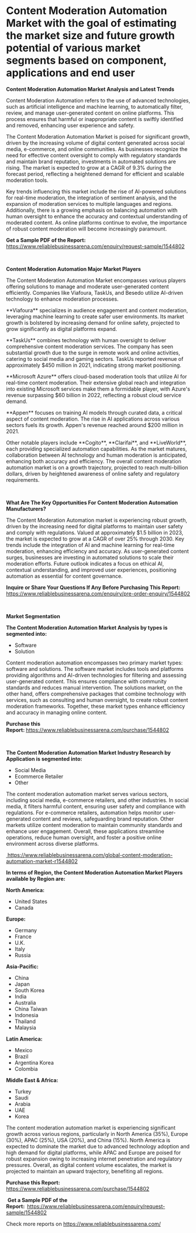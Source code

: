 <p><h1>Content Moderation Automation Market with the goal of estimating the market size and future growth potential of various market segments based on component, applications and end user</h1></p><p><strong>Content Moderation Automation Market Analysis and Latest Trends</strong></p>
<p><p>Content Moderation Automation refers to the use of advanced technologies, such as artificial intelligence and machine learning, to automatically filter, review, and manage user-generated content on online platforms. This process ensures that harmful or inappropriate content is swiftly identified and removed, enhancing user experience and safety.</p><p>The Content Moderation Automation Market is poised for significant growth, driven by the increasing volume of digital content generated across social media, e-commerce, and online communities. As businesses recognize the need for effective content oversight to comply with regulatory standards and maintain brand reputation, investments in automated solutions are rising. The market is expected to grow at a CAGR of 9.3% during the forecast period, reflecting a heightened demand for efficient and scalable moderation tools.</p><p>Key trends influencing this market include the rise of AI-powered solutions for real-time moderation, the integration of sentiment analysis, and the expansion of moderation services to multiple languages and regions. Additionally, there is a growing emphasis on balancing automation with human oversight to enhance the accuracy and contextual understanding of moderated content. As online platforms continue to evolve, the importance of robust content moderation will become increasingly paramount.</p></p>
<p><strong>Get a Sample PDF of the Report:&nbsp;</strong> <a href="https://www.reliablebusinessarena.com/enquiry/request-sample/1544802?utm_campaign=2924&utm_medium=2&utm_source=Github&utm_content=ia&utm_term=11032025&utm_id=content-moderation-automation">https://www.reliablebusinessarena.com/enquiry/request-sample/1544802</a></p>
<p>&nbsp;</p>
<p><strong>Content Moderation Automation Major Market Players</strong></p>
<p><p>The Content Moderation Automation Market encompasses various players offering solutions to manage and moderate user-generated content efficiently. Companies like Viafoura, TaskUs, and Besedo utilize AI-driven technology to enhance moderation processes. </p><p>**Viafoura** specializes in audience engagement and content moderation, leveraging machine learning to create safer user environments. Its market growth is bolstered by increasing demand for online safety, projected to grow significantly as digital platforms expand.</p><p>**TaskUs** combines technology with human oversight to deliver comprehensive content moderation services. The company has seen substantial growth due to the surge in remote work and online activities, catering to social media and gaming sectors. TaskUs reported revenue of approximately $450 million in 2021, indicating strong market positioning.</p><p>**Microsoft Azure** offers cloud-based moderation tools that utilize AI for real-time content moderation. Their extensive global reach and integration into existing Microsoft services make them a formidable player, with Azure's revenue surpassing $60 billion in 2022, reflecting a robust cloud service demand.</p><p>**Appen** focuses on training AI models through curated data, a critical aspect of content moderation. The rise in AI applications across various sectors fuels its growth. Appen's revenue reached around $200 million in 2021.</p><p>Other notable players include **Cogito**, **Clarifai**, and **LiveWorld**, each providing specialized automation capabilities. As the market matures, collaboration between AI technology and human moderation is anticipated, enhancing both accuracy and efficiency. The overall content moderation automation market is on a growth trajectory, projected to reach multi-billion dollars, driven by heightened awareness of online safety and regulatory requirements.</p></p>
<p>&nbsp;</p>
<p><strong>What Are The Key Opportunities For Content Moderation Automation Manufacturers?</strong></p>
<p><p>The Content Moderation Automation market is experiencing robust growth, driven by the increasing need for digital platforms to maintain user safety and comply with regulations. Valued at approximately $1.5 billion in 2023, the market is expected to grow at a CAGR of over 25% through 2030. Key trends include the integration of AI and machine learning for real-time moderation, enhancing efficiency and accuracy. As user-generated content surges, businesses are investing in automated solutions to scale their moderation efforts. Future outlook indicates a focus on ethical AI, contextual understanding, and improved user experiences, positioning automation as essential for content governance.</p></p>
<p><strong>Inquire or Share Your Questions If Any Before Purchasing This Report:</strong> <a href="https://www.reliablebusinessarena.com/enquiry/pre-order-enquiry/1544802?utm_campaign=2924&utm_medium=2&utm_source=Github&utm_content=ia&utm_term=11032025&utm_id=content-moderation-automation">https://www.reliablebusinessarena.com/enquiry/pre-order-enquiry/1544802</a></p>
<p>&nbsp;</p>
<p><strong>Market Segmentation</strong></p>
<p><strong>The Content Moderation Automation Market Analysis by types is segmented into:</strong></p>
<p><ul><li>Software</li><li>Solution</li></ul></p>
<p><p>Content moderation automation encompasses two primary market types: software and solutions. The software market includes tools and platforms providing algorithms and AI-driven technologies for filtering and assessing user-generated content. This ensures compliance with community standards and reduces manual intervention. The solutions market, on the other hand, offers comprehensive packages that combine technology with services, such as consulting and human oversight, to create robust content moderation frameworks. Together, these market types enhance efficiency and accuracy in managing online content.</p></p>
<p><strong>Purchase this Report:&nbsp;</strong><a href="https://www.reliablebusinessarena.com/purchase/1544802?utm_campaign=2924&utm_medium=2&utm_source=Github&utm_content=ia&utm_term=11032025&utm_id=content-moderation-automation">https://www.reliablebusinessarena.com/purchase/1544802</a></p>
<p>&nbsp;</p>
<p><strong>The Content Moderation Automation Market Industry Research by Application is segmented into:</strong></p>
<p><ul><li>Social Media</li><li>Ecommerce Retailer</li><li>Other</li></ul></p>
<p><p>The content moderation automation market serves various sectors, including social media, e-commerce retailers, and other industries. In social media, it filters harmful content, ensuring user safety and compliance with regulations. For e-commerce retailers, automation helps monitor user-generated content and reviews, safeguarding brand reputation. Other markets utilize content moderation to maintain community standards and enhance user engagement. Overall, these applications streamline operations, reduce human oversight, and foster a positive online environment across diverse platforms.</p></p>
<p><a href="https://www.reliablebusinessarena.com/global-content-moderation-automation-market-r1544802?utm_campaign=2924&utm_medium=2&utm_source=Github&utm_content=ia&utm_term=11032025&utm_id=content-moderation-automation">&nbsp;https://www.reliablebusinessarena.com/global-content-moderation-automation-market-r1544802</a></p>
<p><strong>In terms of Region, the Content Moderation Automation Market Players available by Region are:</strong></p>
<p>
    <p> <strong> North America: </strong>
        <ul>
            <li>United States</li>
            <li>Canada</li>
        </ul>
        </p> 
    <p> <strong> Europe: </strong>
        <ul>
            <li>Germany</li>
            <li>France</li>
            <li>U.K.</li>
            <li>Italy</li>
            <li>Russia</li>
        </ul>
        </p> 
    <p> <strong> Asia-Pacific: </strong>
        <ul>
            <li>China</li>
            <li>Japan</li>
            <li>South Korea</li>
            <li>India</li>
            <li>Australia</li>
            <li>China Taiwan</li>
            <li>Indonesia</li>
            <li>Thailand</li>
            <li>Malaysia</li>
        </ul>
        </p> 
    <p> <strong> Latin America: </strong>
        <ul>
            <li>Mexico</li>
            <li>Brazil</li>
            <li>Argentina Korea</li>
            <li>Colombia</li>
        </ul>
        </p> 
    <p> <strong> Middle East & Africa: </strong>
        <ul>
            <li>Turkey</li>
            <li>Saudi</li>
            <li>Arabia</li>
            <li>UAE</li>
            <li>Korea</li>
        </ul>
    </p>
    </p>
<p><p>The content moderation automation market is experiencing significant growth across various regions, particularly in North America (35%), Europe (30%), APAC (25%), USA (20%), and China (15%). North America is expected to dominate the market due to advanced technology adoption and high demand for digital platforms, while APAC and Europe are poised for robust expansion owing to increasing internet penetration and regulatory pressures. Overall, as digital content volume escalates, the market is projected to maintain an upward trajectory, benefiting all regions.</p></p>
<p><strong>Purchase this Report: </strong><a href="https://www.reliablebusinessarena.com/purchase/1544802?utm_campaign=2924&utm_medium=2&utm_source=Github&utm_content=ia&utm_term=11032025&utm_id=content-moderation-automation">https://www.reliablebusinessarena.com/purchase/1544802</a></p>
<p>&nbsp;<strong>Get a Sample PDF of the Report:&nbsp;&nbsp;</strong><a href="https://www.reliablebusinessarena.com/enquiry/request-sample/1544802?utm_campaign=2924&utm_medium=2&utm_source=Github&utm_content=ia&utm_term=11032025&utm_id=content-moderation-automation">https://www.reliablebusinessarena.com/enquiry/request-sample/1544802</a></p>
<p><strong></strong></p>
<p>Check more reports on <a href="https://www.reliablebusinessarena.com/?utm_campaign=2924&utm_medium=2&utm_source=Github&utm_content=ia&utm_term=11032025&utm_id=content-moderation-automation">https://www.reliablebusinessarena.com/</a></p>